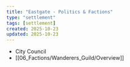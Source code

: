 ```yaml
---
title: "Eastgate - Politics & Factions"
type: "settlement"
tags: [settlement]
created: 2025-10-23
updated: 2025-10-23
---
```

- City Council
- [[06_Factions/Wanderers_Guild/Overview]]
